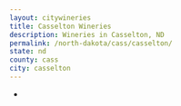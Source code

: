 ```yaml
---
layout: citywineries
title: Casselton Wineries
description: Wineries in Casselton, ND
permalink: /north-dakota/cass/casselton/
state: nd
county: cass
city: casselton
---
```

-
